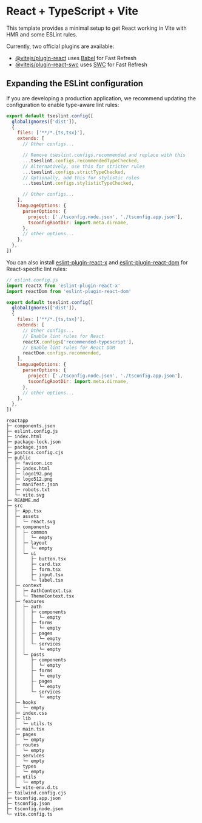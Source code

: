 # React + TypeScript + Vite

This template provides a minimal setup to get React working in Vite with HMR and some ESLint rules.

Currently, two official plugins are available:

- [@vitejs/plugin-react](https://github.com/vitejs/vite-plugin-react/blob/main/packages/plugin-react) uses [Babel](https://babeljs.io/) for Fast Refresh
- [@vitejs/plugin-react-swc](https://github.com/vitejs/vite-plugin-react/blob/main/packages/plugin-react-swc) uses [SWC](https://swc.rs/) for Fast Refresh

## Expanding the ESLint configuration

If you are developing a production application, we recommend updating the configuration to enable type-aware lint rules:

```js
export default tseslint.config([
  globalIgnores(['dist']),
  {
    files: ['**/*.{ts,tsx}'],
    extends: [
      // Other configs...

      // Remove tseslint.configs.recommended and replace with this
      ...tseslint.configs.recommendedTypeChecked,
      // Alternatively, use this for stricter rules
      ...tseslint.configs.strictTypeChecked,
      // Optionally, add this for stylistic rules
      ...tseslint.configs.stylisticTypeChecked,

      // Other configs...
    ],
    languageOptions: {
      parserOptions: {
        project: ['./tsconfig.node.json', './tsconfig.app.json'],
        tsconfigRootDir: import.meta.dirname,
      },
      // other options...
    },
  },
])
```

You can also install [eslint-plugin-react-x](https://github.com/Rel1cx/eslint-react/tree/main/packages/plugins/eslint-plugin-react-x) and [eslint-plugin-react-dom](https://github.com/Rel1cx/eslint-react/tree/main/packages/plugins/eslint-plugin-react-dom) for React-specific lint rules:

```js
// eslint.config.js
import reactX from 'eslint-plugin-react-x'
import reactDom from 'eslint-plugin-react-dom'

export default tseslint.config([
  globalIgnores(['dist']),
  {
    files: ['**/*.{ts,tsx}'],
    extends: [
      // Other configs...
      // Enable lint rules for React
      reactX.configs['recommended-typescript'],
      // Enable lint rules for React DOM
      reactDom.configs.recommended,
    ],
    languageOptions: {
      parserOptions: {
        project: ['./tsconfig.node.json', './tsconfig.app.json'],
        tsconfigRootDir: import.meta.dirname,
      },
      // other options...
    },
  },
])
```

```
reactapp
├─ components.json
├─ eslint.config.js
├─ index.html
├─ package-lock.json
├─ package.json
├─ postcss.config.cjs
├─ public
│  ├─ favicon.ico
│  ├─ index.html
│  ├─ logo192.png
│  ├─ logo512.png
│  ├─ manifest.json
│  ├─ robots.txt
│  └─ vite.svg
├─ README.md
├─ src
│  ├─ App.tsx
│  ├─ assets
│  │  └─ react.svg
│  ├─ components
│  │  ├─ common
│  │  │  └─ empty
│  │  ├─ layout
│  │  │  └─ empty
│  │  └─ ui
│  │     ├─ button.tsx
│  │     ├─ card.tsx
│  │     ├─ form.tsx
│  │     ├─ input.tsx
│  │     └─ label.tsx
│  ├─ context
│  │  ├─ AuthContext.tsx
│  │  └─ ThemeContext.tsx
│  ├─ features
│  │  ├─ auth
│  │  │  ├─ components
│  │  │  │  └─ empty
│  │  │  ├─ forms
│  │  │  │  └─ empty
│  │  │  ├─ pages
│  │  │  │  └─ empty
│  │  │  └─ services
│  │  │     └─ empty
│  │  └─ posts
│  │     ├─ components
│  │     │  └─ empty
│  │     ├─ forms
│  │     │  └─ empty
│  │     ├─ pages
│  │     │  └─ empty
│  │     └─ services
│  │        └─ empty
│  ├─ hooks
│  │  └─ empty
│  ├─ index.css
│  ├─ lib
│  │  └─ utils.ts
│  ├─ main.tsx
│  ├─ pages
│  │  └─ empty
│  ├─ routes
│  │  └─ empty
│  ├─ services
│  │  └─ empty
│  ├─ types
│  │  └─ empty
│  ├─ utils
│  │  └─ empty
│  └─ vite-env.d.ts
├─ tailwind.config.cjs
├─ tsconfig.app.json
├─ tsconfig.json
├─ tsconfig.node.json
└─ vite.config.ts

```
